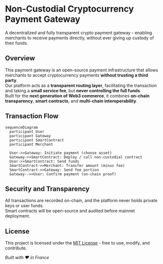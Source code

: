 # Non-Custodial Cryptocurrency Payment Gateway

A decentralized and fully transparent crypto payment gateway - enabling merchants to receive payments directly, without ever giving up custody of their funds.

## Overview

This payment gateway is an open-source payment infrastructure that allows merchants to accept cryptocurrency payments **without trusting a third party**.  
Our platform acts as a **transparent routing layer**, facilitating the transaction and taking a **small service fee**, but **never controlling the full funds**.  
Built for the **next generation of Web3 commerce**, it combines **on-chain transparency**, **smart contracts**, and **multi-chain interoperability**.  

## Transaction Flow

```mermaid
sequenceDiagram
  participant User
  participant Gateway
  participant SmartContract
  participant Merchant

  User->>Gateway: Initiate payment (choose asset)
  Gateway->>SmartContract: Deploy / call non-custodial contract
  User->>SmartContract: Send funds
  SmartContract->>Merchant: Transfer amount (minus fee)
  SmartContract->>Gateway: Send fee portion
  Gateway-->>User: Confirm payment (on-chain proof)
```

## Security and Transparency

All transactions are recorded on-chain, and the platform never holds private keys or user funds.  
Smart contracts will be open-source and audited before mainnet deployment.  

## License

This project is licensed under the [MIT License](LICENSE) - free to use, modify, and contribute.

_Built with ❤️ in France_
